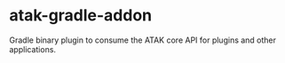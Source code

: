 
# atak-gradle-addon

Gradle binary plugin to consume the ATAK core API for plugins and other applications.

